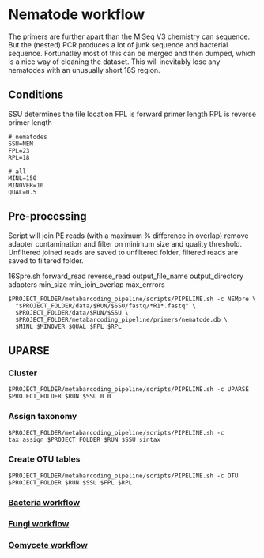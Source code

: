 # Nematode workflow

The  primers are further apart than the MiSeq V3 chemistry can sequence. But the (nested) PCR produces a lot of junk sequence and bacterial sequence. Fortunatley most of this can be merged and then dumped, which is a nice way of cleaning the dataset. This will inevitably lose any nematodes with an unusually short 18S region.

## Conditions
SSU determines the file location
FPL is forward primer length
RPL is reverse primer length

```shell
# nematodes
SSU=NEM 
FPL=23
RPL=18

# all
MINL=150
MINOVER=10
QUAL=0.5
```

## Pre-processing
Script will join PE reads (with a maximum % difference in overlap) remove adapter contamination and filter on minimum size and quality threshold.
Unfiltered joined reads are saved to unfiltered folder, filtered reads are saved to filtered folder.

16Spre.sh forward_read reverse_read output_file_name output_directory adapters min_size min_join_overlap max_errrors 

```shell
$PROJECT_FOLDER/metabarcoding_pipeline/scripts/PIPELINE.sh -c NEMpre \
  "$PROJECT_FOLDER/data/$RUN/$SSU/fastq/*R1*.fastq" \
  $PROJECT_FOLDER/data/$RUN/$SSU \
  $PROJECT_FOLDER/metabarcoding_pipeline/primers/nematode.db \
  $MINL $MINOVER $QUAL $FPL $RPL
```

## UPARSE

### Cluster 

```shell
$PROJECT_FOLDER/metabarcoding_pipeline/scripts/PIPELINE.sh -c UPARSE $PROJECT_FOLDER $RUN $SSU 0 0
```
### Assign taxonomy

```shell
$PROJECT_FOLDER/metabarcoding_pipeline/scripts/PIPELINE.sh -c tax_assign $PROJECT_FOLDER $RUN $SSU sintax
```

### Create OTU tables

```shell
$PROJECT_FOLDER/metabarcoding_pipeline/scripts/PIPELINE.sh -c OTU $PROJECT_FOLDER $RUN $SSU $FPL $RPL
```

### [Bacteria workflow](../master/BAC%20%20workflow.md)  
### [Fungi workflow](../master//FUN%20workflow.md)  
### [Oomycete workflow](../master/Oomycota%20workflow.md)
